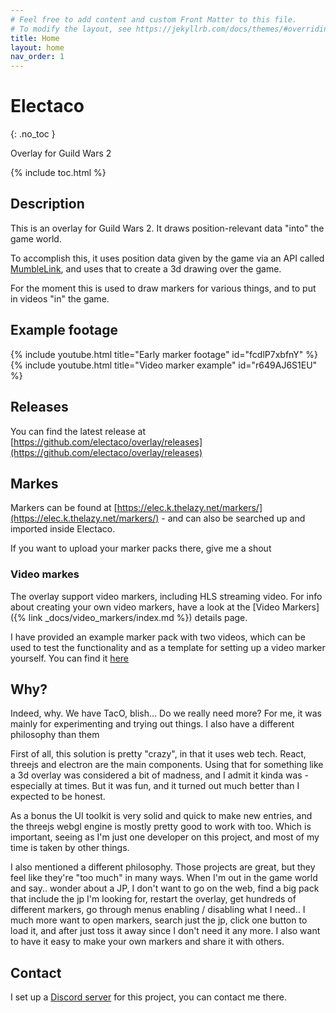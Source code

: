 ```yaml
---
# Feel free to add content and custom Front Matter to this file.
# To modify the layout, see https://jekyllrb.com/docs/themes/#overriding-theme-defaults
title: Home
layout: home
nav_order: 1
---
```

# Electaco
{: .no_toc }


Overlay for Guild Wars 2

{% include toc.html %}
## Description

This is an overlay for Guild Wars 2. It draws position-relevant data "into" the game world.
                
To accomplish this, it uses position data given by the game via an API called 
[MumbleLink](https://wiki.guildwars2.com/wiki/API:MumbleLink), and uses that to create 
a 3d drawing over the game.

For the moment this is used to draw markers for various things, and to put in videos "in" the game.

## Example footage
{% include youtube.html title="Early marker footage" id="fcdlP7xbfnY" %}
{% include youtube.html title="Video marker example" id="r649AJ6S1EU" %}

## Releases

You can find the latest release at [https://github.com/electaco/overlay/releases](https://github.com/electaco/overlay/releases)

## Markes

Markers can be found at [https://elec.k.thelazy.net/markers/](https://elec.k.thelazy.net/markers/) - and can also be searched up and imported inside Electaco.

If you want to upload your marker packs there, give me a shout

### Video markes

The overlay support video markers, including HLS streaming video. For info about creating your own video markers, have a look at the 
[Video Markers]({% link _docs/video_markers/index.md %}) details page.

I have provided an example marker pack with two videos, which can be used to test the functionality and as a template for setting up a video marker yourself.
You can find it [here](https://elec.k.thelazy.net/markers/6)

## Why?

 Indeed, why. We have TacO, blish... Do we really need more? For me, it was mainly for experimenting and trying out things. I also have a different philosophy than them

 First of all, this solution is pretty "crazy", in that it uses web tech. React, threejs and electron are the main components. Using that for something like a 3d overlay was considered a bit of madness, and I admit it kinda was - especially at times. But it was fun, and it turned out much better than I expected to be honest.

 As a bonus the UI toolkit is very solid and quick to make new entries, and the threejs webgl engine is mostly pretty good to work with too. Which is important, seeing as I'm just one developer on this project, and most of my time is taken by other things.

 I also mentioned a different philosophy. Those projects are great, but they feel like they're "too much" in many ways. When I'm out in the game world and say.. wonder about a JP, I don't want to go on the web, find a big pack that include the jp I'm looking for, restart the overlay, get hundreds of different markers, go through menus enabling / disabling what I need.. I much more want to open markers, search just the jp, click one button to load it, and after just toss it away since I don't need it any more. I also want to have it easy to make your own markers and share it with others. 

## Contact

I set up a [Discord server](https://discord.gg/fNKWAPtJ9Z) for this project, you can contact me there.